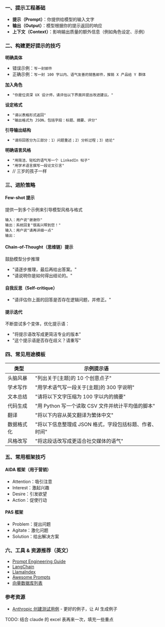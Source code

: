 ### **一、提示工程基础**

- **提示（Prompt）**：你提供给模型的输入文字
- **输出（Output）**：模型根据你的提示返回的响应
- **上下文（Context）**：影响输出质量的额外信息（例如角色设定、示例）

### **二、构建更好提示的技巧**

**明确具体**

- 错误示例：`写一封邮件`
- 正确示例：`写一封 100 字以内、语气友善的销售邮件，推销 X 产品给 Y 群体`

**加入角色**

- `"你是位资深 UX 设计师，请评估以下界面并提出改进建议。"`

**设定格式**

- `"请以表格形式返回"`
- `"输出格式为 JSON，包括字段：标题、摘要、评分"`

**引导输出结构**

- `"请将回答分为三部分：1）问题重述；2）分析过程；3）结论"`

**明确语言风格**

- `"用简洁、轻松的语气写一个 LinkedIn 帖子"`
- `"用学术语言撰写一段论文引言"`
- // 三岁的孩子一样

### **三、进阶策略**

#### **Few-shot 提示**

提供一到多个示例来引导模型风格与格式

```
输入：用户说"谢谢你"
输出：系统回复"很高兴帮到您！"
输入：用户说"请再详细一点"
输出：
```

#### **Chain-of-Thought（思维链）提示**

鼓励模型分步推理

- "请逐步推理，最后再给出答案。"
- "请说明你是如何得出结论的。"

#### **自我反思（Self-critique）**

- "请评估你上面的回答是否存在逻辑问题，并修正。"

#### **提示迭代**

不断尝试多个变体，优化提示语：

- "将提示语改写成更简洁专业的版本"
- "这个提示语是否存在歧义？请重写"

### **四、常见用途模板**

| **类型**   | **示例提示语**                                         |
| ---------- | ------------------------------------------------------ |
| 头脑风暴   | "列出关于[主题]的 10 个创意点子"                       |
| 学术写作   | "用学术语气写一段关于[主题]的 300 字说明"              |
| 文本总结   | "请将以下文字压缩为 100 字以内的摘要"                  |
| 代码生成   | "用 Python 写一个读取 CSV 文件并统计平均值的脚本"      |
| 翻译       | "将以下内容从英文翻译为繁体中文"                       |
| 数据格式化 | "将以下信息整理成 JSON 格式，字段包括标题、作者、时间" |
| 风格改写   | "将这段话改写成更适合社交媒体的语气"                   |

### **五、常用框架技巧**

#### **AIDA 框架（用于营销）**

- Attention：吸引注意
- Interest：激起兴趣
- Desire：引发欲望
- Action：促使行动

#### **PAS 框架**

- Problem：提出问题
- Agitate：激化问题
- Solution：给出解决方案

### **六、工具 & 资源推荐（英文）**

- [Prompt Engineering Guide](https://www.promptingguide.ai/introduction/basics)
- [LangChain](https://python.langchain.com/docs/use_cases/question_answering/)
- [LlamaIndex](https://docs.llamaindex.ai/en/stable/getting_started/concepts.html)
- [Awesome Prompts](https://github.com/f/awesome-chatgpt-prompts)
- [向量数据库列表](https://www.datacamp.com/blog/the-top-5-vector-databases)

### **参考资源**

- [Anthropic 创建测试用例](https://docs.anthropic.com/en/docs/test-and-evaluate/eval-tool#creating-test-cases) - 更好的例子，让 AI 生成例子

TODO: 结合 claude 的 excel 表再来一次，填充一些重点
